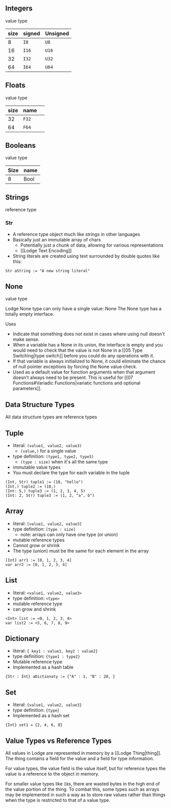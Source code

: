 ## Integers
value type

| size | signed | Unsigned |
| :--- | :----- | :------- |
| 8    | `I8`   | `U8`     |
| 16   | `I16`  | `U16`    |
| 32   | `I32`  | `U32`    |
| 64   | `I64`  | `U64`    |

## Floats
value type

| size | name  |     |
| :--- | :---- | --- |
| 32   | `F32` |     |
| 64   | `F64` |     |

## Booleans
value type

| Size | name |
| ---- | ---- |
| 8    | Bool |

## Strings
reference type
### Str
* A reference type object much like strings in other languages
* Basically just an immutable array of chars
	* Potentially just a chunk of data, allowing for various representations
	* [[Lodge Text Encoding]]
* String literals are created using text surrounded by double quotes like this:
``` Lodge
Str aString := "A new string literal"
```

## None
value type

Lodge None type can only have a single value: None
The None type has a totally empty interface. 

Uses
* Indicate that something does not exist in cases where using null doesn't make sense.
* When a variable has a None in its union, the interface is empty and you would need to check that the value is not None in a [[05 Type Switching|type switch]] before you could do any operations with it.
* If that variable is always initialized to None, it could eliminate the chance of null pointer exceptions by forcing the None value check.
* Used as a default value for function arguments when that argument doesn't always need to be present. This is useful for [[07 Functions#Variadic Functions|variatic functions and optional parameters]].



## Data Structure Types
All data structure types are reference types


## Tuple
* literal: `(value1, value2, value3)`
	* `(value,)` for a single value
* type definition: `(type1, type2, type3)`
	* `(type : size)` when it's all the same type
* immutable value types
* You must declare the type for each variable in the tuple

``` Lodge
(Int, Str) tuple1 := (10, "hello") 
(Int,) tuple2 := (10,) 
(Int: 5,) tuple3 := (1, 2, 3, 4, 5)
(Int: 2, Str) tuple3 := (1, 2, "a", b")
```


## Array
* literal: `[value1, value2, value3]`
* type definition: `[type : size]`
	* note: arrays can only have one type (or union)
* mutable reference types
* Cannot grow or shrink
* The type (union) must be the same for each element in the array
```
[Int] arr1 := [0, 1, 2, 3, 4]
var arr2 := [0, 1, 2, 3, 4]
```


## List 
* literal: `<value1, value2, value3>`
* type definition: `<type>`
* mutable reference type
* can grow and shrink

```
<Int> list := <0, 1, 2, 3, 4> 
var list2 := <5, 6, 7, 8, 9>
```


## Dictionary
* literal: `{ key1 : value1, key2 : value2}`
* type definition: `{type1 : type2}`
* Mutable reference type
* Implemented as a hash table

```
{Str : Int} aDictionaty := {"A" : 1, "B" : 20, }
```


## Set
* literal: `{value1, value2, value3}`
* type definition: `{type}`
* Implemented as a hash set

``` Lodge
{Int} set1 = {2, 4, 6, 8}
```


## Value Types vs Reference Types
All values in Lodge are represented in memory by a [[Lodge Thing|thing]]. 
The thing contains a field for the value and a field for type information.

For value types, the value field is the value itself, but for reference types the value is a reference to the object in memory. 

For smaller value types like `I8`s, there are wasted bytes in the high end of the value portion of the thing. To combat this, some types such as arrays may be implemented in such a way as to store raw values rather than things when the type is restricted to that of a value type. 